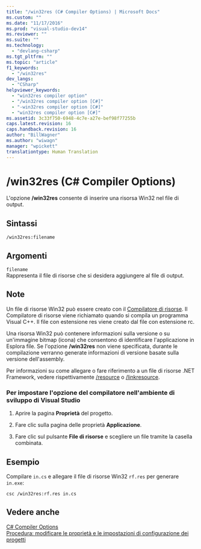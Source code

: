 ```yaml
---
title: "/win32res (C# Compiler Options) | Microsoft Docs"
ms.custom: ""
ms.date: "11/17/2016"
ms.prod: "visual-studio-dev14"
ms.reviewer: ""
ms.suite: ""
ms.technology: 
  - "devlang-csharp"
ms.tgt_pltfrm: ""
ms.topic: "article"
f1_keywords: 
  - "/win32res"
dev_langs: 
  - "CSharp"
helpviewer_keywords: 
  - "win32res compiler option"
  - "/win32res compiler option [C#]"
  - "-win32res compiler option [C#]"
  - "win32res compiler option [C#]"
ms.assetid: 3c33f750-6948-4c7e-a27e-bef98f77255b
caps.latest.revision: 16
caps.handback.revision: 16
author: "BillWagner"
ms.author: "wiwagn"
manager: "wpickett"
translationtype: Human Translation
---
```

# /win32res (C# Compiler Options)
L'opzione **\/win32res** consente di inserire una risorsa Win32 nel file di output.  
  
## Sintassi  
  
```  
/win32res:filename  
```  
  
## Argomenti  
 `filename`  
 Rappresenta il file di risorse che si desidera aggiungere al file di output.  
  
## Note  
 Un file di risorse Win32 può essere creato con il [Compilatore di risorse](http://go.microsoft.com/fwlink/?LinkId=148370).  Il Compilatore di risorse viene richiamato quando si compila un programma Visual C\+\+. Il file con estensione res viene creato dal file con estensione rc.  
  
 Una risorsa Win32 può contenere informazioni sulla versione o su un'immagine bitmap \(icona\) che consentono di identificare l'applicazione in Esplora file.  Se l'opzione **\/win32res** non viene specificata, durante le compilazione verranno generate informazioni di versione basate sulla versione dell'assembly.  
  
 Per informazioni su come allegare o fare riferimento a un file di risorse .NET Framework, vedere rispettivamente [\/resource](../../../csharp/language-reference/compiler-options/resource-compiler-option.md) o [\/linkresource](../../../csharp/language-reference/compiler-options/linkresource-compiler-option.md).  
  
### Per impostare l'opzione del compilatore nell'ambiente di sviluppo di Visual Studio  
  
1.  Aprire la pagina **Proprietà** del progetto.  
  
2.  Fare clic sulla pagina delle proprietà **Applicazione**.  
  
3.  Fare clic sul pulsante **File di risorse** e scegliere un file tramite la casella combinata.  
  
## Esempio  
 Compilare `in.cs` e allegare il file di risorse Win32 `rf.res` per generare `in.exe`:  
  
```  
csc /win32res:rf.res in.cs  
```  
  
## Vedere anche  
 [C\# Compiler Options](../../../csharp/language-reference/compiler-options/index.md)   
 [Procedura: modificare le proprietà e le impostazioni di configurazione dei progetti](http://msdn.microsoft.com/it-it/e7184bc5-2f2b-4b4f-aa9a-3ecfcbc48b67)